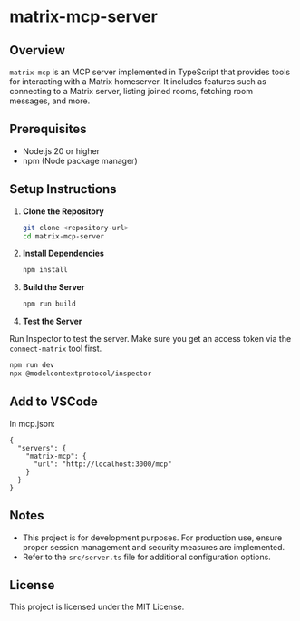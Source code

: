 # matrix-mcp-server

## Overview

`matrix-mcp` is an MCP server implemented in TypeScript that provides tools for interacting with a Matrix homeserver. It includes features such as connecting to a Matrix server, listing joined rooms, fetching room messages, and more.

## Prerequisites

- Node.js 20 or higher
- npm (Node package manager)

## Setup Instructions

1. **Clone the Repository**

   ```bash
   git clone <repository-url>
   cd matrix-mcp-server
   ```

2. **Install Dependencies**

   ```bash
   npm install
   ```

3. **Build the Server**

   ```bash
   npm run build
   ```

4. **Test the Server**

Run Inspector to test the server. Make sure you get an access token via the `connect-matrix` tool first.

```bash
npm run dev
npx @modelcontextprotocol/inspector
```

## Add to VSCode

In mcp.json:

```
{
  "servers": {
    "matrix-mcp": {
      "url": "http://localhost:3000/mcp"
    }
  }
}
```

## Notes

- This project is for development purposes. For production use, ensure proper session management and security measures are implemented.
- Refer to the `src/server.ts` file for additional configuration options.

## License

This project is licensed under the MIT License.
